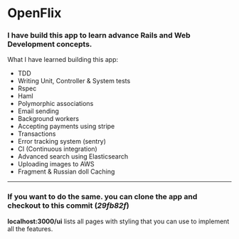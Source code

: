 # OpenFlix
### I have build this app to learn advance Rails and Web Development concepts.

What I have learned building this app:
- TDD
- Writing Unit, Controller & System tests
- Rspec
- Haml
- Polymorphic associations
- Email sending
- Background workers
- Accepting payments using stripe
- Transactions
- Error tracking system (sentry)
- CI (Continuous integration)
- Advanced search using Elasticsearch
- Uploading images to AWS
- Fragment & Russian doll Caching

-----
### If you want to do the same. you can clone the app and checkout to this commit (*29fb82f*)

**localhost:3000/ui** lists all pages with styling that you can use to implement all the features.